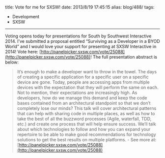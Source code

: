 title: Vote for me for SXSW!
date: 2013/8/19 17:45:15
alias: blog/488/
tags:
- Development
- SXSW
---
Voting opens today for presentations for South by Southwest Interactive 2014\. I’ve submitted a proposal entitled “Surviving as a Developer in a BYOD World” and I would love your support for presenting at SXSW Interactive in 2014! Vote here: [http://panelpicker.sxsw.com/vote/25088](http://panelpicker.sxsw.com/vote/25088)! The full presentation abstract is below:

> It’s enough to make a developer want to throw in the towel. The days of creating a specific application for a specific user on a specific device are gone. Today, people are accessing apps from multiple devices with the expectation that they will perform the same on each. Not to mention, their expectations are increasingly high. As developers, how do we manage this demand and keep the code bases contained from an architectural standpoint so that we don’t completely lose our minds? This talk will cover architectural patterns that can help with sharing code in multiple places, as well as how to take the best of all the buzzword processes (Agile, waterfall, TDD, etc.) and create one process that will help ensure success. We’ll talk about which technologies to follow and how you can expand your repertoire to be able to make good recommendations for technology solutions to get the best results on multiple platforms. - See more at: [http://panelpicker.sxsw.com/vote/25088](http://panelpicker.sxsw.com/vote/25088)